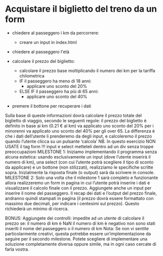 # Acquistare il biglietto del treno da un form

- chiedere al passeggero i km da percorrere:
    - creare un input in index.html

- chiedere al passeggero l'età

- calcolare il prezzo del biglietto:
    - calcolare il prezzo base moltiplicando il numero dei km per la tariffa chilometrica
    - IF il passeggero ha meno di 18 anni:
        - applicare uno sconto del 20%
    - ELSE IF il passeggero ha più di 65 anni:
        - applicare uno sconto del 40%

- premere il bottone per recuperare i dati



Sulla base di queste informazioni dovrà calcolare il prezzo totale del biglietto di viaggio, secondo le seguenti regole:
il prezzo del biglietto è definito in base ai km (0.21 € al km)
va applicato uno sconto del 20% per i minorenni
va applicato uno sconto del 40% per gli over 65.
La differenza è che i dati dell’utente li prenderemo da degli input, e calcoleremo il prezzo quando l’utente clicca su un pulsante ‘calcola’
NB.
In questo esercizio NON USATE il tag form !!! input e select metteteli dentro ad un div senza troppe preoccupazioni
MILESTONE 1:
Iniziamo implementando il programma senza alcuna estetica: usando esclusivamente un input (dove l’utente inserirà il numero di km), una select (con cui l’utente potrà scegliere il tipo di sconto da applicare) e un bottone (non stilizzati), realizziamo le specifiche scritte sopra.
Inizialmente la risposta finale (o output) sarà da scrivere in console.
MILESTONE 2:
Solo una volta che il milestone 1 sarà completo e funzionante allora realizzeremo un form in pagina in cui l’utente potrà inserire i dati e visualizzare il calcolo finale con il prezzo. Aggiungete anche un input per inserire il nome del passeggero. Il recap dei dati e l’output del prezzo finale, andranno quindi stampati in pagina (il prezzo dovrà essere formattato con massimo due decimali, per indicare i centesimi sul prezzo). Questo richiederà un minimo di ricerca.

BONUS:
Aggiungete dei controlli: impedite ad un utente di calcolare il prezzo se:
il numero di km è NaN
il numero di km è negativo
non sono stati inseriti il nome del passeggero o il numero di km
Nota:
Se non vi sentite particolarmente creativi, questa potrebbe essere un’implementazione da seguire per il secondo milestone. Potete scegliere di implementare una soluzione completamente diversa oppure simile, ma in ogni caso cercate di farla vostra.